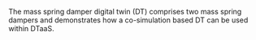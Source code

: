 The mass spring damper digital twin (DT) comprises two mass spring dampers
and demonstrates how a co-simulation based DT can be used within DTaaS.
